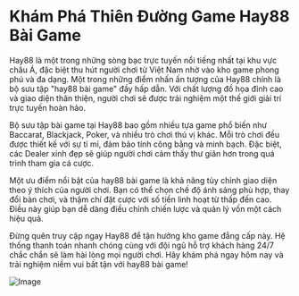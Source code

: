 # Khám Phá Thiên Đường Game Hay88 Bài Game

Hay88 là một trong những sòng bạc trực tuyến nổi tiếng nhất tại khu vực châu Á, đặc biệt thu hút người chơi từ Việt Nam nhờ vào kho game phong phú và đa dạng. Một trong những điểm nhấn ấn tượng của Hay88 chính là bộ sưu tập "hay88 bài game" đầy hấp dẫn. Với chất lượng đồ họa đỉnh cao và giao diện thân thiện, người chơi sẽ được trải nghiệm một thế giới giải trí trực tuyến hoàn hảo.

Bộ sưu tập bài game tại Hay88 bao gồm nhiều tựa game phổ biến như Baccarat, Blackjack, Poker, và nhiều trò chơi thú vị khác. Mỗi trò chơi đều được thiết kế với sự tỉ mỉ, đảm bảo tính công bằng và minh bạch. Đặc biệt, các Dealer xinh đẹp sẽ giúp người chơi cảm thấy thư giãn hơn trong quá trình tham gia cá cược.

Một ưu điểm nổi bật của hay88 bài game là khả năng tùy chỉnh giao diện theo ý thích của người chơi. Bạn có thể chọn chế độ ánh sáng phù hợp, thay đổi bàn chơi, và thậm chí đặt cược với số tiền linh hoạt từ thấp đến cao. Điều này giúp bạn dễ dàng điều chỉnh chiến lược và quản lý vốn một cách hiệu quả.

Đừng quên truy cập ngay Hay88 để tận hưởng kho game đẳng cấp này. Hệ thống thanh toán nhanh chóng cùng với đội ngũ hỗ trợ khách hàng 24/7 chắc chắn sẽ làm hài lòng mọi người chơi. Hãy khám phá ngay hôm nay và trải nghiệm niềm vui bất tận với hay88 bài game!

![Image](https://github.com/user-attachments/assets/bd51ea9f-0666-407b-a7a7-98ead6de688c)